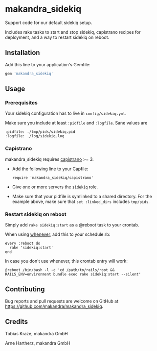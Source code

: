# makandra_sidekiq

Support code for our default sidekiq setup.

Includes rake tasks to start and stop sidekiq, capistrano recipes for deployment, and a way to restart sidekiq on reboot.


## Installation

Add this line to your application's Gemfile:

```ruby
gem 'makandra_sidekiq'
```


## Usage

### Prerequisites

Your sidekiq configuration has to live in `config/sidekiq.yml`.

Make sure you include at least `:pidfile` and `:logfile`. Sane values are

```
:pidfile: ./tmp/pids/sidekiq.pid
:logfile: ./log/sidekiq.log
```

### Capistrano

makandra_sidekiq requires [capistrano](https://github.com/capistrano/capistrano) >= 3.

- Add the following line to your Capfile:

  ```
  require 'makandra_sidekiq/capistrano'
  ```

- Give one or more servers the `sidekiq` role.

- Make sure that your pidfile is symlinked to a shared directory. For the example above, make sure that `set :linked_dirs` includes `tmp/pids`.


### Restart sidekiq on reboot

Simply add `rake sidekiq:start` as a @reboot task to your crontab.

When using [whenever](https://github.com/javan/whenever), add this to your schedule.rb:

```
every :reboot do
  rake 'sidekiq:start'
end
```

In case you don't use whenever, this crontab entry will work:
```
@reboot /bin/bash -l -c 'cd /path/to/rails/root && RAILS_ENV=environment bundle exec rake sidekiq:start --silent'
```


## Contributing

Bug reports and pull requests are welcome on GitHub at https://github.com/makandra/makandra_sidekiq.


## Credits

Tobias Kraze, makandra GmbH

Arne Hartherz, makandra GmbH
